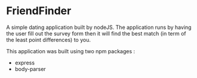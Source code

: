 # FriendFinder

A simple dating application built by nodeJS. The application runs by having the user fill out the survey form then it will find the best match (in term of the least point differences) to you. 

This application was built using two npm packages : 
* express
* body-parser

